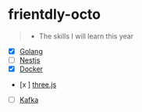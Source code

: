 # frientdly-octo
> * The skills I will learn this year 


 - [x] [Golang](https://go.dev/)
- [ ]   [Nestjs](https://nestjs.com/)
- [x]   [Docker](https://www.docker.com/)
- [x ]   [three.js](https://threejs.org/)
- [ ]   [Kafka](https://kafka.apache.org/)



 
  
 
